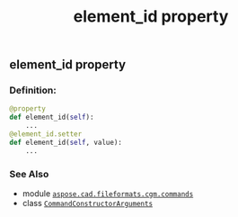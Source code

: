 ﻿---
title: element_id property
second_title: Aspose.CAD for Python via .NET API References
description: 
type: docs
weight: 50
url: /python-net/aspose.cad.fileformats.cgm.commands/commandconstructorarguments/element_id/
is_root: false
---

## element_id property

### Definition:
```python
@property
def element_id(self):
    ...
@element_id.setter
def element_id(self, value):
    ...
```

### See Also
* module [`aspose.cad.fileformats.cgm.commands`](../../)
* class [`CommandConstructorArguments`](/cad/python-net/aspose.cad.fileformats.cgm.commands/commandconstructorarguments)
